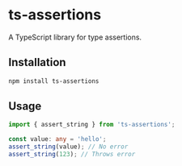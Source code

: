 # ts-assertions

A TypeScript library for type assertions.

## Installation

```bash
npm install ts-assertions
```

## Usage

```typescript
import { assert_string } from 'ts-assertions';

const value: any = 'hello';
assert_string(value); // No error
assert_string(123); // Throws error
```
